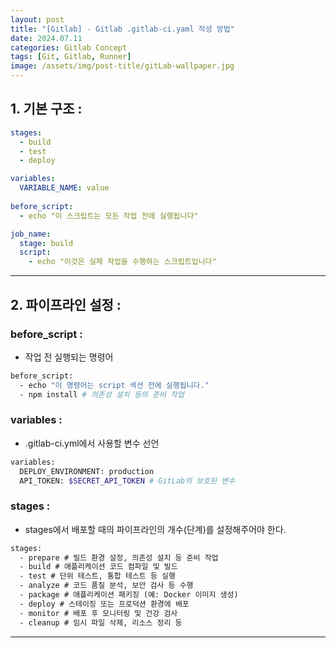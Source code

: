 ```yaml
---
layout: post
title: "[Gitlab] - Gitlab .gitlab-ci.yaml 작성 방법"
date: 2024.07.11
categories: Gitlab Concept
tags: [Git, Gitlab, Runner]
image: /assets/img/post-title/gitLab-wallpaper.jpg
---
```


## 1. 기본 구조 :
```yaml
stages:
  - build
  - test
  - deploy

variables:
  VARIABLE_NAME: value
  
before_script:
  - echo "이 스크립트는 모든 작업 전에 실행됩니다"

job_name:
  stage: build
  script:
    - echo "이것은 실제 작업을 수행하는 스크립트입니다"
```

* * *

## 2. 파이프라인 설정 :
### before_script : 
- 작업 전 실행되는 명령어

```bash
before_script: 
  - echo "이 명령어는 script 섹션 전에 실행됩니다."
  - npm install # 의존성 설치 등의 준비 작업
```

### variables : 
- .gitlab-ci.yml에서 사용할 변수 선언

```bash
variables:
  DEPLOY_ENVIRONMENT: production
  API_TOKEN: $SECRET_API_TOKEN # GitLab의 보호된 변수
```

### stages :
- stages에서 배포할 때의 파이프라인의 개수(단계)를 설정해주어야 한다.

```html
stages:
  - prepare # 빌드 환경 설정, 의존성 설치 등 준비 작업
  - build # 애플리케이션 코드 컴파일 및 빌드
  - test # 단위 테스트, 통합 테스트 등 실행
  - analyze # 코드 품질 분석, 보안 검사 등 수행
  - package # 애플리케이션 패키징 (예: Docker 이미지 생성)
  - deploy # 스테이징 또는 프로덕션 환경에 배포
  - monitor # 배포 후 모니터링 및 건강 검사
  - cleanup # 임시 파일 삭제, 리소스 정리 등
```

* * *